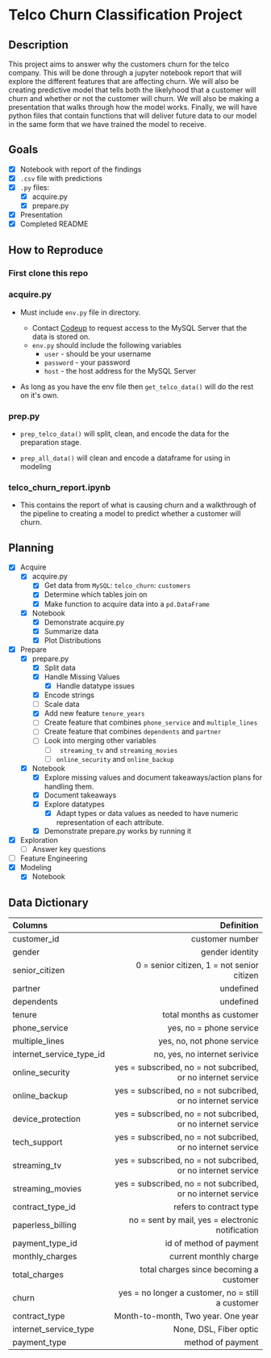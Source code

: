 # Telco Churn Classification Project

## Description

This project aims to answer why the customers churn for the telco company. This will be done through a jupyter notebook report that will explore the different features that are affecting churn. We will also be creating predictive model that tells both the likelyhood that a customer will churn and whether or not the customer will churn. We will also be making a presentation that walks through how the model works. Finally, we will have python files that contain functions that will deliver future data to our model in the same form that we have trained the model to receive.

## Goals

- [X] Notebook with report of the findings
- [x] `.csv` file with predictions
- [x] `.py` files:
    - [x] acquire.py 
    - [x] prepare.py
- [x] Presentation
- [x] Completed README

## How to Reproduce

### First clone this repo

### acquire.py 

* Must include `env.py` file in directory.
    * Contact [Codeup](https://codeup.com/contact/) to request access to the MySQL Server that the data is stored on.
    * `env.py` should include the following variables
        * `user` - should be your username
        * `password` - your password
        * `host` - the host address for the MySQL Server

* As long as you have the env file then `get_telco_data()` will do the rest on it's own.

### prep.py
* `prep_telco_data()` will split, clean, and encode the data for the preparation stage.

* `prep_all_data()` will clean and encode a dataframe for using in modeling

### telco_churn_report.ipynb

* This contains the report of what is causing churn and a walkthrough of the pipeline to creating a model to predict whether a customer will churn.

## Planning
- [x] Acquire
    - [x] acquire.py
        - [x] Get data from `MySQL`: `telco_churn`: `customers`
        - [x] Determine which tables join on
        - [x] Make function to acquire data into a `pd.DataFrame`
    - [x] Notebook
        - [x] Demonstrate acquire.py
        - [x] Summarize data
        - [x] Plot Distributions
- [x] Prepare
    - [x] prepare.py
        - [x] Split data
        - [x] Handle Missing Values
            - [x] Handle datatype issues
        - [x] Encode strings
        - [ ] Scale data
        - [x] Add new feature `tenure_years`
        - [ ] Create feature that combines `phone_service` and `multiple_lines`
        - [ ] Create feature that combines `dependents` and `partner`
        - [ ] Look into merging other variables
            - [ ] ` streaming_tv` and `streaming_movies`
            - [ ] `online_security` and `online_backup`
    - [x] Notebook
        - [x] Explore missing values and document takeaways/action plans for handling them.
        - [x] Document takeaways
        - [x] Explore datatypes
            - [x] Adapt types or data values as needed to have numeric representation of each attribute.
        - [x] Demonstrate prepare.py works by running it
- [x] Exploration
    - [ ] Answer key questions
- [ ] Feature Engineering
- [x] Modeling
    - [x] Notebook

## Data Dictionary

| Columns | Definition |
|:--------|-----------:|
|  customer_id | customer number  |
| gender  | gender identity |
| senior_citizen  | 0 = senior citizen, 1 = not senior citizen  |
| partner  | undefined  |
| dependents  | undefined  |
| tenure  | total months as customer  |
| phone_service  | yes, no = phone service  |
| multiple_lines  | yes, no, not phone service  |
| internet_service_type_id  | no, yes, no internet serivice  |
| online_security  | yes = subscribed, no = not subcribed, or no internet service |
| online_backup  | yes = subscribed, no = not subcribed, or no internet service  |
| device_protection  | yes = subscribed, no = not subcribed, or no internet service  |
| tech_support   | yes = subscribed, no = not subcribed, or no internet service  |
| streaming_tv   | yes = subscribed, no = not subcribed, or no internet service  |
| streaming_movies  | yes = subscribed, no = not subcribed, or no internet service  |
| contract_type_id  | refers to contract type  |
| paperless_billing  | no = sent by mail, yes = electronic notification  |
| payment_type_id  | id of method of payment  |
| monthly_charges  | current monthly charge |
| total_charges  | total charges since becoming a customer  |
| churn  | yes = no longer a customer, no = still a customer  |
| contract_type  | Month-to-month, Two year. One year  |
| internet_service_type | None, DSL, Fiber optic  |
| payment_type | method of payment |